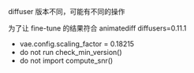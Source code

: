diffuser 版本不同，可能有不同的操作

为了让 fine-tune 的结果符合 animatediff diffusers=0.11.1
- vae.config.scaling_factor = 0.18215
- do not run check_min_version()
- do not import compute_snr()